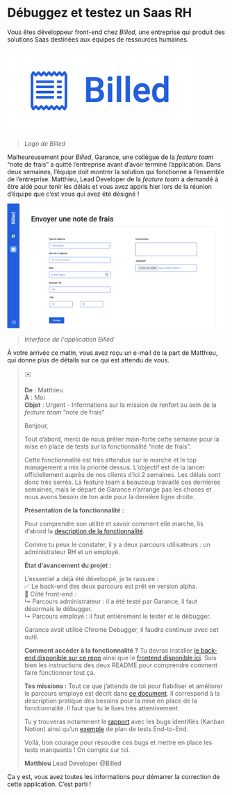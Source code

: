 # Débuggez et testez un Saas RH

Vous êtes développeur front-end chez *Billed*, une entreprise qui produit des solutions Saas destinées aux équipes de ressources humaines.

![Logo de Billed](docs/logo_billed.png)
> *Logo de Billed*

Malheureusement pour *Billed*, Garance, une collègue de la *feature team* “note de frais” a quitté l’entreprise avant d’avoir terminé l’application. Dans deux semaines, l’équipe doit montrer la solution qui fonctionne à l’ensemble de l’entreprise. Matthieu, Lead Developer de la *feature team* a demandé à être aidé pour tenir les délais et vous avez appris hier lors de la réunion d’équipe que c’est vous qui avez été désigné !

![Interface de l'application Billed](docs/interface_billed.png)
> *Interface de l'application Billed*

À votre arrivée ce matin, vous avez reçu un e-mail de la part de Matthieu, qui donne plus de détails sur ce qui est attendu de vous.


>
> :envelope:
>
> **De** : Matthieu  
> **À** : Moi  
> **Objet** : Urgent - Informations sur la mission de renfort au sein de la *feature team* “note de frais”
>
> Bonjour,
>
> Tout d’abord, merci de nous prêter main-forte cette semaine pour la mise en place de tests sur la fonctionnalité “note de frais”.
>
> Cette fonctionnalité est très attendue sur le marché et le top management a mis la priorité dessus. L’objectif est de la lancer officiellement auprès de nos clients d’ici 2 semaines. Les délais sont donc très serrés. La feature team a beaucoup travaillé ces dernières semaines, mais le départ de Garance n’arrange pas les choses et nous avons besoin de ton aide pour la dernière ligne droite.
>
> **Présentation de la fonctionnalité :**
>
> Pour comprendre son utilité et savoir comment elle marche, lis d’abord la [description de la fonctionnalité](docs/description_fonctionnalites.pdf).
>
> Comme tu peux le constater, il y a deux parcours utilisateurs : un administrateur RH et un employé.
>
> **État d’avancement du projet :**
>
> L’essentiel a déjà été développé, je te rassure :  
> :white_check_mark: Le back-end des deux parcours est prêt en version alpha.  
> :construction: Côté front-end :  
> ↳ Parcours administrateur : il a été testé par Garance, il faut désormais le débugger.  
> ↳ Parcours employé : il faut entièrement le tester et le débugger.
>
> Garance avait utilisé Chrome Debugger, il faudra continuer avec cet outil.
>
> **Comment accéder à la fonctionnalité ?**
> Tu devras installer [le back-end disponible sur ce repo](https://github.com/OpenClassrooms-Student-Center/Billed-app-FR-back) ainsi que le [frontend disponible ici](https://github.com/OpenClassrooms-Student-Center/Billed-app-FR-Front). Suis bien les instructions des deux README pour comprendre comment faire fonctionner tout ça.
>
> **Tes missions :**
> Tout ce que j’attends de toi pour fiabiliser et améliorer le parcours employé est décrit dans [ce document](docs/description_pratique_besoins.pdf). Il correspond à la description pratique des besoins pour la mise en place de la fonctionnalité. Il faut que tu le lises très attentivement. 
>
> Tu y trouveras notamment le [rapport](https://www.notion.so/openclassrooms/a7a612fc166747e78d95aa38106a55ec?v=2a8d3553379c4366b6f66490ab8f0b90) avec les bugs identifiés (Kanban Notion) ainsi qu’un [exemple](docs/parcours_administrateur.docx) de plan de tests End-to-End. 
>
> Voilà, bon courage pour résoudre ces bugs et mettre en place les tests manquants ! On compte sur toi.
>
> **Matthieu**
> Lead Developer @Billed
>



Ça y est, vous avez toutes les informations pour démarrer la correction de cette application. C’est parti !